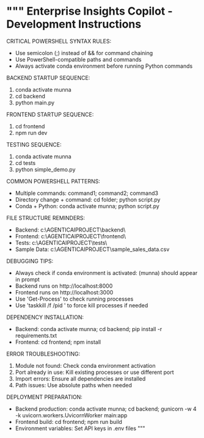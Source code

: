 """
Enterprise Insights Copilot - Development Instructions
======================================================

CRITICAL POWERSHELL SYNTAX RULES:
- Use semicolon (;) instead of && for command chaining
- Use PowerShell-compatible paths and commands
- Always activate conda environment before running Python commands

BACKEND STARTUP SEQUENCE:
1. conda activate munna
2. cd backend
3. python main.py

FRONTEND STARTUP SEQUENCE:
1. cd frontend  
2. npm run dev

TESTING SEQUENCE:
1. conda activate munna
2. cd tests
3. python simple_demo.py

COMMON POWERSHELL PATTERNS:
- Multiple commands: command1; command2; command3
- Directory change + command: cd folder; python script.py
- Conda + Python: conda activate munna; python script.py

FILE STRUCTURE REMINDERS:
- Backend: c:\AGENTICAIPROJECT\backend\
- Frontend: c:\AGENTICAIPROJECT\frontend\
- Tests: c:\AGENTICAIPROJECT\tests\
- Sample Data: c:\AGENTICAIPROJECT\sample_sales_data.csv

DEBUGGING TIPS:
- Always check if conda environment is activated: (munna) should appear in prompt
- Backend runs on http://localhost:8000
- Frontend runs on http://localhost:3000
- Use 'Get-Process' to check running processes
- Use 'taskkill /f /pid <PID>' to force kill processes if needed

DEPENDENCY INSTALLATION:
- Backend: conda activate munna; cd backend; pip install -r requirements.txt
- Frontend: cd frontend; npm install

ERROR TROUBLESHOOTING:
1. Module not found: Check conda environment activation
2. Port already in use: Kill existing processes or use different port
3. Import errors: Ensure all dependencies are installed
4. Path issues: Use absolute paths when needed

DEPLOYMENT PREPARATION:
- Backend production: conda activate munna; cd backend; gunicorn -w 4 -k uvicorn.workers.UvicornWorker main:app
- Frontend build: cd frontend; npm run build
- Environment variables: Set API keys in .env files
"""
